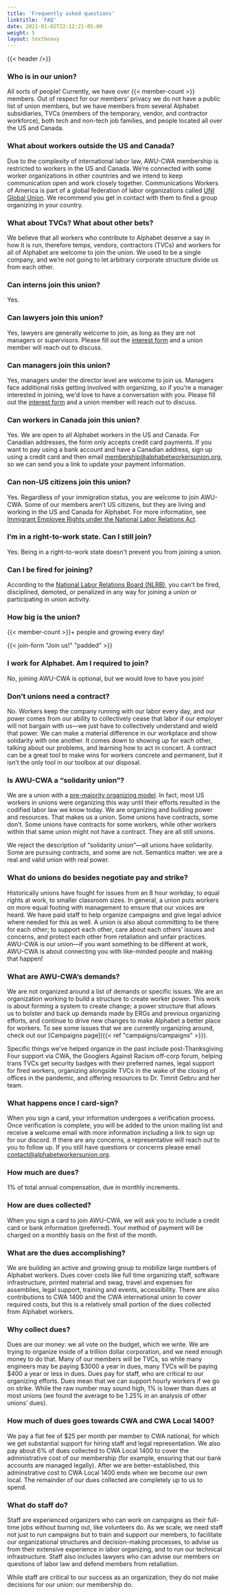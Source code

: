 ```yaml
---
title: 'Frequently asked questions'
linktitle: 'FAQ'
date: 2021-01-02T22:12:21-05:00
weight: 5
layout: textheavy
---
```


{{< header />}}

### Who is in our union?

All sorts of people! Currently, we have over {{< member-count >}} members. Out of respect for our members’ privacy we do not have a public list of union members, but we have members from several Alphabet subsidiaries, TVCs (members of the temporary, vendor, and contractor workforce), both tech and non-tech job families, and people located all over the US and Canada.

### What about workers outside the US and Canada?

Due to the complexity of international labor law, AWU-CWA membership is restricted to workers in the US and Canada. We’re connected with some worker organizations in other countries and we intend to keep communication open and work closely together. Communications Workers of America is part of a global federation of labor organizations called [UNI Global Union](https://uniglobalunion.org/about/sectors/ict-related-services/). We recommend you get in contact with them to find a group organizing in your country.

### What about TVCs? What about other bets?

We believe that all workers who contribute to Alphabet deserve a say in how it is run, therefore temps, vendors, contractors (TVCs) and workers for all of Alphabet are welcome to join the union. We used to be a single company, and we’re not going to let arbitrary corporate structure divide us from each other.

### Can interns join this union?

Yes.

### Can lawyers join this union?

Yes, lawyers are generally welcome to join, as long as they are not managers or supervisors. Please fill out the [interest form](https://airtable.com/shr3RpVTuP25kHMdm) and a union member will reach out to discuss.

### Can managers join this union?

Yes, managers under the director level are welcome to join us. Managers face additional risks getting involved with organizing, so if you're a manager interested in joining, we'd love to have a conversation with you. Please fill out the [interest form](https://airtable.com/shr3RpVTuP25kHMdm) and a union member will reach out to discuss.

### Can workers in Canada join this union?

Yes. We are open to all Alphabet workers in the US and Canada. For Canadian addresses, the form only accepts credit card payments. If you want to pay using a bank account and have a Canadian address, sign up using a credit card and then email membership@alphabetworkersunion.org, so we can send you a link to update your payment information.

### Can non-US citizens join this union?

Yes. Regardless of your immigration status, you are welcome to join AWU-CWA. Some of our members aren’t US citizens, but they are living and working in the US and Canada for Alphabet. For more information, see [Immigrant Employee Rights under the National Labor Relations Act](https://www.nlrb.gov/sites/default/files/attachments/basic-page/node-3024/immigrant_employee_rights_one_pager_english_pdf_21860.pdf).

### I’m in a right-to-work state. Can I still join?
Yes. Being in a right-to-work state doesn't prevent you from joining a union.

### Can I be fired for joining?
According to the [National Labor Relations Board (NLRB)](https://www.nlrb.gov/about-nlrb/rights-we-protect/the-law/employees/your-rights-during-union-organizing), you can't be fired, disciplined, demoted, or penalized in any way for joining a union or participating in union activity.

### How big is the union?

{{< member-count >}}+ people and growing every day!

&#xfeff;{{< join-form "Join us!" "padded" >}}

### I work for Alphabet. Am I required to join?

No, joining AWU-CWA is optional, but we would love to have you join!

### Don’t unions need a contract?

No. Workers keep the company running with our labor every day, and our power comes from our ability to collectively cease that labor if our employer will not bargain with us—we just have to collectively understand and wield that power. We can make a material difference in our workplace and show solidarity with one another. It comes down to showing up for each other, talking about our problems, and learning how to act in concert. A contract can be a great tool to make wins for workers concrete and permanent, but it isn’t the only tool in our toolbox at our disposal.

### Is AWU-CWA a “solidarity union”?

We are a union with a [pre-majority organizing model](https://www.labornotes.org/2023/01/union-start-you-dont-have-wait). In fact, most US workers in unions were organizing this way until their efforts resulted in the codified labor law we know today. We are organizing and building power and resources. That makes us a union. Some unions have contracts, some don’t. Some unions have contracts for some workers, while other workers within that same union might not have a contract. They are all still unions.

We reject the description of “solidarity union”—all unions have solidarity. Some are pursuing contracts, and some are not. Semantics matter: we are a real and valid union with real power.

### What do unions do besides negotiate pay and strike?

Historically unions have fought for issues from an 8 hour workday, to equal rights at work, to smaller classroom sizes. In general, a union puts workers on more equal footing with management to ensure that our voices are heard. We have paid staff to help organize campaigns and give legal advice where needed for this as well. A union is also about committing to be there for each other; to support each other, care about each others’ issues and concerns, and protect each other from retaliation and unfair practices. AWU-CWA is our union—if you want something to be different at work, AWU-CWA is about connecting you with like-minded people and making that happen!

### What are AWU-CWA’s demands?

We are not organized around a list of demands or specific issues. We are an organization working to build a structure to create worker power. This work is about forming a system to create change; a power structure that allows us to bolster and back up demands made by ERGs and previous organizing efforts, and continue to drive new changes to make Alphabet a better place for workers. To see some issues that we are currently organizing around, check out our [Campaigns page]({{< ref "campaigns/campaigns" >}}).

Specific things we’ve helped organize in the past include post-Thanksgiving Four support via CWA, the Googlers Against Racism off-corp forum, helping trans TVCs get security badges with their preferred names, legal support for fired workers, organizing alongside TVCs in the wake of the closing of offices in the pandemic, and offering resources to Dr. Timnit Gebru and her team.

### What happens once I card-sign?

When you sign a card, your information undergoes a verification process. Once verification is complete, you will be added to the union mailing list and receive a welcome email with more information including a link to sign up for our discord. If there are any concerns, a representative will reach out to you to follow up. If you still have questions or concerns please email [contact@alphabetworkersunion.org](mailto:contact@alphabetworkersunion.org).

### How much are dues?

1% of total annual compensation, due in monthly increments.

### How are dues collected?

When you sign a card to join AWU-CWA, we will ask you to include a credit card or bank information (preferred). Your method of payment will be charged on a monthly basis on the first of the month.

### What are the dues accomplishing?

We are building an active and growing group to mobilize large numbers of Alphabet workers. Dues cover costs like full time organizing staff, software infrastructure, printed material and swag, travel and expenses for assemblies, legal support, training and events, accessibility. There are also contributions to CWA 1400 and the CWA international union to cover required costs, but this is a relatively small portion of the dues collected from Alphabet workers.

### Why collect dues?

Dues are our money: we all vote on the budget, which we write. We are trying to organize inside of a trillion dollar corporation, and we need enough money to do that. Many of our members will be TVCs, so while many engineers may be paying $3000 a year in dues, many TVCs will be paying $400 a year or less in dues. Dues pay for staff, who are critical to our organizing efforts. Dues mean that we can support hourly workers if we go on strike. While the raw number may sound high, 1% is lower than dues at most unions (we found the average to be 1.25% in an analysis of other unions’ dues).

### How much of dues goes towards CWA and CWA Local 1400?

We pay a flat fee of $25 per month per member to CWA national, for which we get substantial support for hiring staff and legal representation. We also pay about 6% of dues collected to CWA Local 1400 to cover the administrative cost of our membership (for example, ensuring that our bank accounts are managed legally). After we are better-established, this adminstrative cost to CWA Local 1400 ends when we become our own local. The remainder of our dues collected are completely up to us to spend.

### What do staff do?

Staff are experienced organizers who can work on campaigns as their full-time jobs without burning out, like volunteers do. As we scale, we need staff not just to run campaigns but to train and support our members, to facilitate our organizational structures and decision-making processes, to advise us from their extensive experience in labor organizing, and to run our technical infrastructure. Staff also includes lawyers who can advise our members on questions of labor law and defend members from retaliation.

While staff are critical to our success as an organization, they do not make decisions for our union: our membership do.
